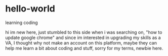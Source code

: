 # hello-world

learning coding 

hi im new here, just stumbled to this side when i was searching on, "how to update google chrome" and since im interested in upgrading my skills as a VA, I thought why not make an account on this platform, maybe they can help me learn a bit about coding and stuff, sorry for my terms, newbie here.
